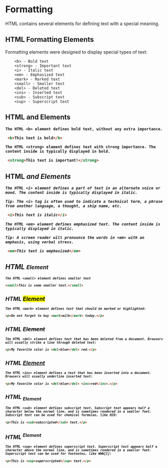 # Formatting

HTML contains several elements for defining text with a special meaning.

## HTML Formatting Elements
Formatting elements were designed to display special types of text:
```
    <b> - Bold text
    <strong> - Important text
    <i> - Italic text
    <em> - Emphasized text
    <mark> - Marked text
    <small> - Smaller text
    <del> - Deleted text
    <ins> - Inserted text
    <sub> - Subscript text
    <sup> - Superscript text
```

## HTML <b> and <strong> Elements
```
The HTML <b> element defines bold text, without any extra importance.
```

```html
 <b>This text is bold</b> 
```

```
The HTML <strong> element defines text with strong importance. The content inside is typically displayed in bold.
```

```html
 <strong>This text is important!</strong> 
```

## HTML <i> and <em> Elements
```
The HTML <i> element defines a part of text in an alternate voice or mood. The content inside is typically displayed in italic.

Tip: The <i> tag is often used to indicate a technical term, a phrase from another language, a thought, a ship name, etc.
```

```html
 <i>This text is italic</i> 
```

```
The HTML <em> element defines emphasized text. The content inside is typically displayed in italic.

Tip: A screen reader will pronounce the words in <em> with an emphasis, using verbal stress.
```

```html
 <em>This text is emphasized</em> 
```

## HTML <small> Element
```
The HTML <small> element defines smaller text
```

```html
<small>This is some smaller text.</small>
```

## HTML <mark> Element
```
The HTML <mark> element defines text that should be marked or highlighted:
```

```html
<p>Do not forget to buy <mark>milk</mark> today.</p>
```

## HTML <del> Element
```
The HTML <del> element defines text that has been deleted from a document. Browsers will usually strike a line through deleted text:
```

```html
<p>My favorite color is <del>blue</del> red.</p>
```

## HTML <ins> Element
```
The HTML <ins> element defines a text that has been inserted into a document. Browsers will usually underline inserted text:
```
```html
<p>My favorite color is <del>blue</del> <ins>red</ins>.</p>
```

## HTML <sub> Element
```
The HTML <sub> element defines subscript text. Subscript text appears half a character below the normal line, and is sometimes rendered in a smaller font. Subscript text can be used for chemical formulas, like H2O:
```
```html
<p>This is <sub>subscripted</sub> text.</p>
```

## HTML <sup> Element
```
The HTML <sup> element defines superscript text. Superscript text appears half a character above the normal line, and is sometimes rendered in a smaller font. Superscript text can be used for footnotes, like WWW[1]:
```

```html
<p>This is <sup>superscripted</sup> text.</p>
```



